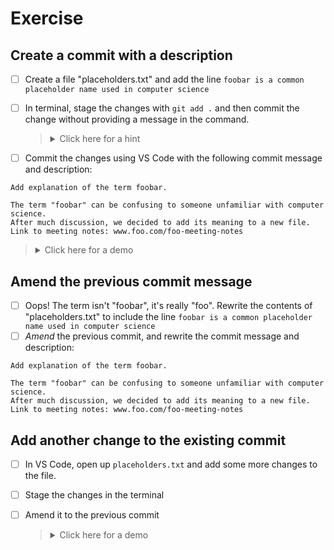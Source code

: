 # Exercise

## Create a commit with a description

- [ ] Create a file "placeholders.txt" and add the line `foobar is a common placeholder name used in computer science`
- [ ] In terminal, stage the changes with `git add .` and then commit the change without providing a message in the command.

  > <details><summary>Click here for a hint</summary>
  > 
  > You want
  > 
  > ```bash
  > $ git commit
  > ```
  > 
  > instead of 
  > 
  > ```bash
  > $ git commit -m "[your message]"
  > ```
  > 
  > since the latter will provide the commit message and not open the editor to provide a commit message.
  > 
  > </details>

- [ ] Commit the changes using VS Code with the following commit message and description:

```
Add explanation of the term foobar.

The term "foobar" can be confusing to someone unfamiliar with computer science.
After much discussion, we decided to add its meaning to a new file.
Link to meeting notes: www.foo.com/foo-meeting-notes
```

  > <details><summary>Click here for a demo</summary>
  > 
  > https://i.imgur.com/IhVL5bL.mp4
  > </details>

## Amend the previous commit message

- [ ] Oops! The term isn't "foobar", it's really "foo". Rewrite the contents of "placeholders.txt" to include the line `foobar is a common placeholder name used in computer science`
- [ ] *Amend* the previous commit, and rewrite the commit message and description:

```
Add explanation of the term foobar.

The term "foobar" can be confusing to someone unfamiliar with computer science.
After much discussion, we decided to add its meaning to a new file.
Link to meeting notes: www.foo.com/foo-meeting-notes
```

## Add another change to the existing commit

- [ ] In VS Code, open up `placeholders.txt` and add some more changes to the file.
- [ ] Stage the changes in the terminal
- [ ] Amend it to the previous commit

  > <details><summary>Click here for a demo</summary>
  > 
  > ![](https://i.imgur.com/okv3C25.gif)
  > </details>
